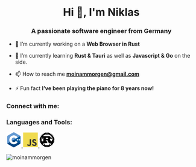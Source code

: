 <h1 align="center">Hi 👋, I'm Niklas</h1>
<h3 align="center">A passionate software engineer from Germany</h3>

- 🔭 I’m currently working on a **Web Browser in Rust**

- 🌱 I’m currently learning **Rust & Tauri** as well as **Javascript & Go** on the side.

- 📫 How to reach me **moinammorgen@gmail.com**

- ⚡ Fun fact **I’ve been playing the piano for 8 years now!**

<h3 align="left">Connect with me:</h3>
<p align="left">
</p>

<h3 align="left">Languages and Tools:</h3>
<p align="left"> <a href="https://www.w3schools.com/cpp/" target="_blank" rel="noreferrer"> <img src="https://raw.githubusercontent.com/devicons/devicon/master/icons/cplusplus/cplusplus-original.svg" alt="cplusplus" width="40" height="40"/> </a> <a href="https://developer.mozilla.org/en-US/docs/Web/JavaScript" target="_blank" rel="noreferrer"> <img src="https://raw.githubusercontent.com/devicons/devicon/master/icons/javascript/javascript-original.svg" alt="javascript" width="40" height="40"/> </a> <a href="https://www.rust-lang.org" target="_blank" rel="noreferrer"> <img src="https://raw.githubusercontent.com/devicons/devicon/master/icons/rust/rust-plain.svg" alt="rust" width="40" height="40"/> </a> </p>

<p><img align="center" src="https://github-readme-stats.vercel.app/api/top-langs?username=moinammorgen&show_icons=true&locale=en&layout=compact" alt="moinammorgen" /></p>

